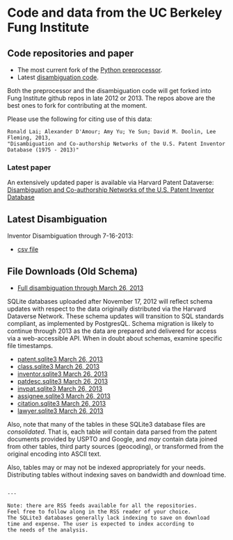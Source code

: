 # Code and data from the UC Berkeley Fung Institute

## Code repositories and paper


* The most current fork of the [Python preprocessor](https://github.com/funginstitute/patentprocessor).
* Latest [disambiguation code](https://github.com/funginstitute/disambiguator).

Both the preprocessor and the disambiguation code will get forked into
Fung Institute github repos in late 2012 or 2013. The repos above are the
best ones to fork for contributing at the moment.

Please use the following for citing use of this data:

```
Ronald Lai; Alexander D'Amour; Amy Yu; Ye Sun; David M. Doolin, Lee Fleming, 2013,
"Disambiguation and Co-authorship Networks of the U.S. Patent Inventor
Database (1975 - 2013)"
```

### Latest paper

An extensively updated paper is available via Harvard Patent Dataverse:
[Disambiguation and Co-authorship Networks of the U.S. Patent Inventor
Database](http://dvn.iq.harvard.edu/dvn/dv/patent/faces/study/StudyPage.xhtml?globalId=hdl:1902.1/15705&studyListingIndex=0_10b56e00ef1e5f859f91547083d8)

## Latest Disambiguation

Inventor Disambiguation through 7-16-2013:

* [csv file](http://fungpatdownloads.s3.amazonaws.com/invpat_dec312013.csv)

## File Downloads (Old Schema)

* [Full disambiguation through March 26, 2013](https://s3.amazonaws.com/fungpat_olddata/full_disambiguation.sqlite3)

SQLite databases uploaded after November 17, 2012 will reflect schema
updates with respect to the data originally distributed via the Harvard
Dataverse Network. These schema updates will transition to SQL standards
compliant, as implemented by PostgresQL. Schema migration is likely to
continue through 2013 as the data are prepared and delivered for access via
a web-accessible API. When in doubt about schemas, examine specific file
timestamps.

* [patent.sqlite3 March 26, 2013](https://s3.amazonaws.com/fungpat_olddata/patent.sqlite3)
* [class.sqlite3 March 26, 2013](https://s3.amazonaws.com/fungpat_olddata/class.sqlite3)
* [inventor.sqlite3 March 26, 2013](https://s3.amazonaws.com/fungpat_olddata/inventor.sqlite3)
* [patdesc.sqlite3 March 26, 2013](https://s3.amazonaws.com/fungpat_olddata/patdesc.sqlite3)
* [invpat.sqlite3 March 26, 2013](https://s3.amazonaws.com/fungpat_olddata/invpat.sqlite3)
* [assignee.sqlite3 March 26, 2013](https://s3.amazonaws.com/fungpat_olddata/assignee.sqlite3)
* [citation.sqlite3 March 26, 2013](https://s3.amazonaws.com/fungpat_olddata/citation.sqlite3)
* [lawyer.sqlite3 March 26, 2013](https://s3.amazonaws.com/fungpat_olddata/lawyer.sqlite3)

Also, note that many of the tables in these SQLite3 database files are
*consolidated*. That is, each table *will* contain data parsed from the
patent documents provided by USPTO and Google, and *may* contain data
joined from other tables, third party sources (geocoding), or
transformed from the original encoding into ASCII text.

Also, tables may or may not be indexed appropriately for your needs. Distributing tables
without indexing saves on bandwidth and download time.

```

---

Note: there are RSS feeds available for all the repositories.
Feel free to follow along in the RSS reader of your choice.
The SQLite3 databases generally lack indexing to save on download
time and expense. The user is expected to index according to
the needs of the analysis.


